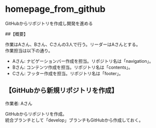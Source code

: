# homepage_from_github
GitHubからリポジトリを作成し開発を進める


##【概要】

作業はAさん、Bさん、Cさんの3人で行う。リーダーはAさんとする。  
作業担当は以下の通り。

* Aさん: ナビゲーションバー作成を担当。リポジトリ名は「navigation」。
* Bさん: コンテンツ作成を担当。リポジトリ名は「contents」。
* Cさん: フッター作成を担当。リポジトリ名は「footer」。


## 【GitHubから新規リポジトリを作成】

作業者: Aさん

GitHubからリポジトリを作成。  
統合ブランチとして「develop」ブランチもGitHubから作成しておく。
